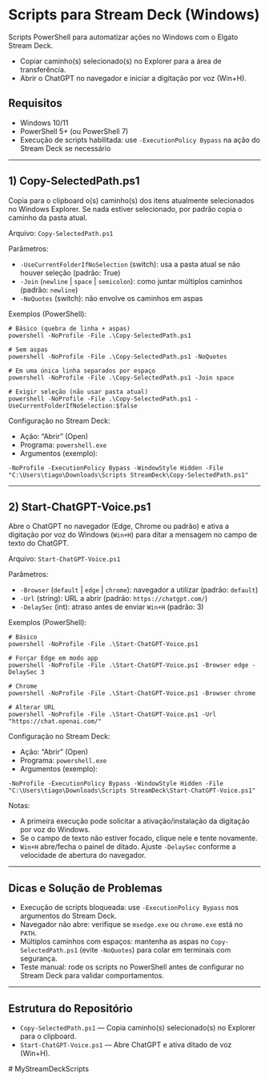 # Scripts para Stream Deck (Windows)

Scripts PowerShell para automatizar ações no Windows com o Elgato Stream Deck.

- Copiar caminho(s) selecionado(s) no Explorer para a área de transferência.
- Abrir o ChatGPT no navegador e iniciar a digitação por voz (Win+H).

## Requisitos

- Windows 10/11
- PowerShell 5+ (ou PowerShell 7)
- Execução de scripts habilitada: use `-ExecutionPolicy Bypass` na ação do Stream Deck se necessário

---

## 1) Copy-SelectedPath.ps1

Copia para o clipboard o(s) caminho(s) dos itens atualmente selecionados no Windows Explorer. Se nada estiver selecionado, por padrão copia o caminho da pasta atual.

Arquivo: `Copy-SelectedPath.ps1`

Parâmetros:
- `-UseCurrentFolderIfNoSelection` (switch): usa a pasta atual se não houver seleção (padrão: True)
- `-Join` (`newline` | `space` | `semicolon`): como juntar múltiplos caminhos (padrão: `newline`)
- `-NoQuotes` (switch): não envolve os caminhos em aspas

Exemplos (PowerShell):
```
# Básico (quebra de linha + aspas)
powershell -NoProfile -File .\Copy-SelectedPath.ps1

# Sem aspas
powershell -NoProfile -File .\Copy-SelectedPath.ps1 -NoQuotes

# Em uma única linha separados por espaço
powershell -NoProfile -File .\Copy-SelectedPath.ps1 -Join space

# Exigir seleção (não usar pasta atual)
powershell -NoProfile -File .\Copy-SelectedPath.ps1 -UseCurrentFolderIfNoSelection:$false
```

Configuração no Stream Deck:
- Ação: “Abrir” (Open)
- Programa: `powershell.exe`
- Argumentos (exemplo):
```
-NoProfile -ExecutionPolicy Bypass -WindowStyle Hidden -File "C:\Users\tiago\Downloads\Scripts StreamDeck\Copy-SelectedPath.ps1"
```

---

## 2) Start-ChatGPT-Voice.ps1

Abre o ChatGPT no navegador (Edge, Chrome ou padrão) e ativa a digitação por voz do Windows (`Win+H`) para ditar a mensagem no campo de texto do ChatGPT.

Arquivo: `Start-ChatGPT-Voice.ps1`

Parâmetros:
- `-Browser` (`default` | `edge` | `chrome`): navegador a utilizar (padrão: `default`)
- `-Url` (string): URL a abrir (padrão: `https://chatgpt.com/`)
- `-DelaySec` (int): atraso antes de enviar `Win+H` (padrão: 3)

Exemplos (PowerShell):
```
# Básico
powershell -NoProfile -File .\Start-ChatGPT-Voice.ps1

# Forçar Edge em modo app
powershell -NoProfile -File .\Start-ChatGPT-Voice.ps1 -Browser edge -DelaySec 3

# Chrome
powershell -NoProfile -File .\Start-ChatGPT-Voice.ps1 -Browser chrome

# Alterar URL
powershell -NoProfile -File .\Start-ChatGPT-Voice.ps1 -Url "https://chat.openai.com/"
```

Configuração no Stream Deck:
- Ação: “Abrir” (Open)
- Programa: `powershell.exe`
- Argumentos (exemplo):
```
-NoProfile -ExecutionPolicy Bypass -WindowStyle Hidden -File "C:\Users\tiago\Downloads\Scripts StreamDeck\Start-ChatGPT-Voice.ps1"
```

Notas:
- A primeira execução pode solicitar a ativação/instalação da digitação por voz do Windows.
- Se o campo de texto não estiver focado, clique nele e tente novamente.
- `Win+H` abre/fecha o painel de ditado. Ajuste `-DelaySec` conforme a velocidade de abertura do navegador.

---

## Dicas e Solução de Problemas

- Execução de scripts bloqueada: use `-ExecutionPolicy Bypass` nos argumentos do Stream Deck.
- Navegador não abre: verifique se `msedge.exe` ou `chrome.exe` está no `PATH`.
- Múltiplos caminhos com espaços: mantenha as aspas no `Copy-SelectedPath.ps1` (evite `-NoQuotes`) para colar em terminais com segurança.
- Teste manual: rode os scripts no PowerShell antes de configurar no Stream Deck para validar comportamentos.

---

## Estrutura do Repositório

- `Copy-SelectedPath.ps1` — Copia caminho(s) selecionado(s) no Explorer para o clipboard.
- `Start-ChatGPT-Voice.ps1` — Abre ChatGPT e ativa ditado de voz (Win+H).

#   M y S t r e a m D e c k S c r i p t s  
 
